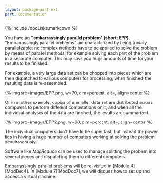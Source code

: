 ```yaml
---
layout: package-part-ext
part: Documentation
---
```


{% include /docLinks.markdown %}

You have an **"embarrassingly parallel problem" (short: EPP)**.  "Embarrassingly parallel problems" are characterized by being trivially parallelizable: no complex methods have to be applied to solve the problem by means of parallel methods, for example solving each part of the problem in a separate computer. This may save you huge amounts of time for your results to be finished. 

For example, a very large data set can be chopped into pieces which are then dispatched to various computers for processing; when finished, the resulting data is re-assembled. 

{% img src=images/EPP.png, w=70, dim=percent, alt=, align=center %}

Or in another example, copies of a smaller data set are distributed across computers to perform different computations on it, and when all the individual analyses of the data are finished, the results are summarized. 

{% img src=images/EPP2.png, w=60, dim=percent, alt=, align=center %}

The individual computers don't have to be super fast, but instead the power lies in having a huge number of computers working at solving the problem simultaneously. 

Software like *MapReduce* can be used to manage splitting the problem into several pieces and dispatching them to different computers.

Embarrassingly parallel problems will be re-visited in [Module 4][ModDoc4].
In [Module 7][ModDoc7], we will discuss how to set up and access a virtual machine. 


